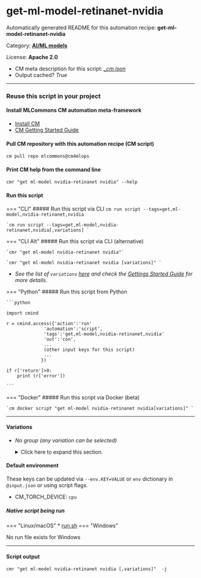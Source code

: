 # get-ml-model-retinanet-nvidia
Automatically generated README for this automation recipe: **get-ml-model-retinanet-nvidia**

Category: **[AI/ML models](..)**

License: **Apache 2.0**


* CM meta description for this script: *[_cm.json](https://github.com/mlcommons/cm4mlops/tree/main/script/get-ml-model-retinanet-nvidia/_cm.json)*
* Output cached? *True*

---
### Reuse this script in your project

#### Install MLCommons CM automation meta-framework

* [Install CM](https://docs.mlcommons.org/ck/install)
* [CM Getting Started Guide](https://docs.mlcommons.org/ck/getting-started/)

#### Pull CM repository with this automation recipe (CM script)

```cm pull repo mlcommons@cm4mlops```

#### Print CM help from the command line

````cmr "get ml-model nvidia-retinanet nvidia" --help````

#### Run this script

=== "CLI"
    ##### Run this script via CLI
    `cm run script --tags=get,ml-model,nvidia-retinanet,nvidia`

    `cm run script --tags=get,ml-model,nvidia-retinanet,nvidia[,variations] `

=== "CLI Alt"
    ##### Run this script via CLI (alternative)

    `cmr "get ml-model nvidia-retinanet nvidia"`

    `cmr "get ml-model nvidia-retinanet nvidia [variations]" `


* *See the list of `variations` [here](#variations) and check the [Gettings Started Guide](https://github.com/mlcommons/ck/blob/dev/docs/getting-started.md) for more details.*

=== "Python"
    ##### Run this script from Python


    ```python

    import cmind

    r = cmind.access({'action':'run'
                  'automation':'script',
                  'tags':'get,ml-model,nvidia-retinanet,nvidia'
                  'out':'con',
                  ...
                  (other input keys for this script)
                  ...
                 })

    if r['return']>0:
        print (r['error'])

    ```


=== "Docker"
    ##### Run this script via Docker (beta)

    `cm docker script "get ml-model nvidia-retinanet nvidia[variations]" `

___


#### Variations

  * *No group (any variation can be selected)*
    <details>
    <summary>Click here to expand this section.</summary>

    * `_efficient-nms`
      - Environment variables:
        - *CM_NVIDIA_EFFICIENT_NMS*: `yes`
      - Workflow:
        1. ***Read "deps" on other CM scripts***
           * get,generic-python-lib,_polygraphy
             - CM script: [get-generic-python-lib](https://github.com/mlcommons/cm4mlops/tree/master/script/get-generic-python-lib)

    </details>

#### Default environment


These keys can be updated via `--env.KEY=VALUE` or `env` dictionary in `@input.json` or using script flags.

* CM_TORCH_DEVICE: `cpu`



##### Native script being run
=== "Linux/macOS"
     * [run.sh](https://github.com/mlcommons/cm4mlops/tree/main/script/get-ml-model-retinanet-nvidia/run.sh)
=== "Windows"

No run file exists for Windows
___
#### Script output
`cmr "get ml-model nvidia-retinanet nvidia [,variations]"  -j`